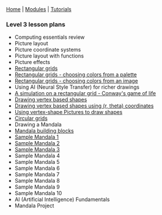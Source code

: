 <div class="nav">
  <a href="../../index.html">Home</a> | <a href="/modules/modules-index.html">Modules</a> | <a href="../../tutorials-index.html">Tutorials</a>
</div>

### Level 3 lesson plans

* Computing essentials review
* Picture layout
* Picture coordinate systems
* Picture layout with functions
* Picture effects
* [Rectangular grids](rectangular-grids.html)
* [Rectangular grids - choosing colors from a palette](rectangular-grids-palette.html)
* [Rectangular grids - choosing colors from an image](rectangular-grids-image.html)
* Using AI (Neural Style Transfer) for richer drawings
* [A simulation on a rectangular grid - Conway's game of life](game-of-life.html)
* [Drawing vertex based shapes](drawing-vertex-shapes.html)
* [Drawing vertex based shapes using (r, theta) coordinates](drawing-vertex-rt-shapes.html)
* [Using vertex-shape Pictures to draw shapes](drawing-vertex-rt-shapes-pic.html)
* [Circular grids](circular-grids.html)
* Drawing a Mandala
* [Mandala building blocks](mandala-building-blocks.html)
* [Sample Mandala 1](mandala-1.html)
* [Sample Mandala 2](mandala-2.html)
* [Sample Mandala 3](mandala-3.html)
* Sample Mandala 4
* Sample Mandala 5
* Sample Mandala 6
* Sample Mandala 7
* Sample Mandala 8
* Sample Mandala 9
* Sample Mandala 10
* AI (Artificial Intelligence) Fundamentals
* Mandala Project